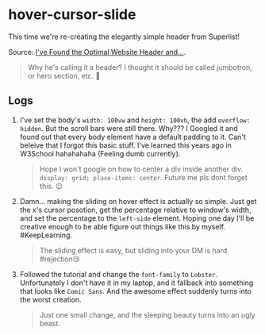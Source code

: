 # hover-cursor-slide

This time we're re-creating the elegantly simple header from Superlist!

Source: [I've Found the Optimal Website Header and...](https://www.youtube.com/watch?v=zGKNMm4L-r4).

> Why he's calling it a header? I thought it should be called jumbotron, or hero section, etc. 🤔

## Logs

1. I've set the body's `width: 100vw` and `height: 100vh`, the add `overflow: hidden`. But the scroll bars were still there. Why??? I Googled it and found out that every body element have a default padding to it. Can't beleive that I forgot this basic stuff. I've learned this years ago in W3School hahahahaha (Feeling dumb currently).

   > Hope I won't google on how to center a div inside another div. `display: grid; place-items: center`. Future me pls dont forget this. 😉

2. Damn... making the sliding on hover effect is actually so simple. Just get the x's cursor posotion, get the percentage relative to window's width, and set the percentage to the `left-side` element. Hoping one day I'll be creative enough to be able figure out things like this by myself. #KeepLearning.

   > The sliding effect is easy, but sliding into your DM is hard #rejection😢

3. Followed the tutorial and change the `font-family` to `Lobster`. Unfortunately I don't have it in my laptop, and it fallback into something that looks like `Comic Sans`. And the awesome effect suddenly turns into the worst creation.
   > Just one small change, and the sleeping beauty turns into an ugly beast.
